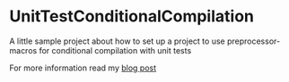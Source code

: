 UnitTestConditionalCompilation
==============================

A little sample project about how to set up a project to use preprocessor-macros for conditional compilation with unit tests

For more information read my [blog post](http://innovaptor.com/blog/2013/09/02/xcode-preprocessor-macros-for-test-code.html)
